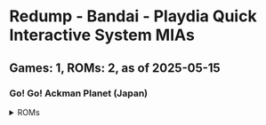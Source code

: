 # Redump - Bandai - Playdia Quick Interactive System MIAs
## Games: 1, ROMs: 2, as of 2025-05-15

### Go! Go! Ackman Planet (Japan)
<details>
<summary>ROMs</summary>

- Go! Go! Ackman Planet (Japan) (Track 1).bin, CRC: 1cbf2c16
- Go! Go! Ackman Planet (Japan) (Track 2).bin, CRC: f1974e93
</details>

